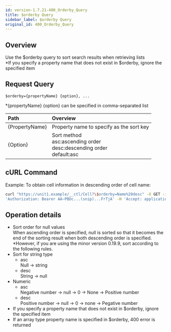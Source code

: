 ```yaml
---
id: version-1.7.21-400_Orderby_Query
title: $orderby Query
sidebar_label: $orderby Query
original_id: 400_Orderby_Query
---
```


## Overview

Use the $orderby query to sort search results when retrieving lists  
\*If you specify a property name that does not exist in $orderby, ignore the specified item

## Request Query

```
$orderby={propertyName} {option}, ...
```

\*{propertyName} {option} can be specified in comma-separated list

|Path|Overview|
|:--|:--|
|{PropertyName}|Property name to specify as the sort key|
|{Option}|Sort method<br>asc:ascending order<br>desc:descending order<br>default:asc|

## cURL Command

Example: To obtain cell information in descending order of cell name:

```sh
curl "https://unit1.example/__ctl/Cell?\$orderby=Name%20desc" -X GET -i -H \
'Authorization: Bearer AA~PBDc...(snip)...FrTjA' -H 'Accept: application/json'
```

## Operation details

* Sort order for null values  
    When ascending order is specified, null is sorted so that it becomes the end of the sorting result when both descending order is specified.  
    \*However, if you are using the minor version 0.19.9, sort according to the following rules.
* Sort for string type
    * asc  
        Null -> string
    * desc  
        String -> null
* Numeric
    * asc  
        Negative number -> null -> 0 -> None -> Positive number
    * desc  
        Positive number -> null -> 0 -> none -> Pegative number
* If you specify a property name that does not exist in $orderby, ignore the specified item
* If an array type property name is specified in $orderby, 400 error is returned

